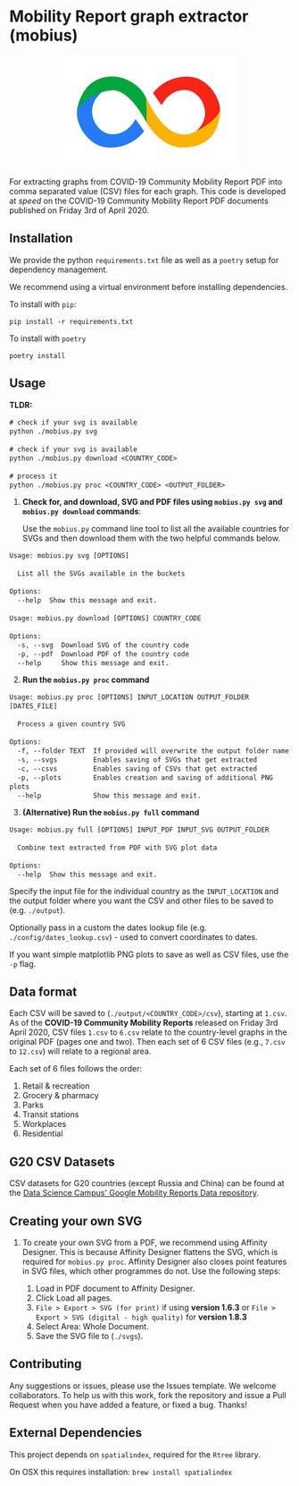 # Mobility Report graph extractor (mobius)

<p align="center">
    <img src="/meta/logo.png" alt="Logo">
</p>

For extracting graphs from COVID-19 Community Mobility Report PDF into
comma separated value (CSV) files for each graph. This code is developed at _speed_ on the COVID-19 Community Mobility Report PDF documents published on Friday 3rd of April 2020. 

## Installation

We provide the python `requirements.txt` file as well as a `poetry` setup for
dependency management.

We recommend using a virtual environment before installing dependencies.

To install with `pip`:

```shell
pip install -r requirements.txt
```

To install with `poetry`

```shell
poetry install
```

## Usage

**TLDR:**

```shell
# check if your svg is available
python ./mobius.py svg

# check if your svg is available
python ./mobius.py download <COUNTRY_CODE>

# process it
python ./mobius.py proc <COUNTRY_CODE> <OUTPUT_FOLDER>
```

1. **Check for, and download, SVG and PDF files using `mobius.py svg` and `mobius.py download` commands**:

   Use the `mobius.py` command line tool to list all the available countries
   for SVGs and then download them with the two helpful commands below.

```text
Usage: mobius.py svg [OPTIONS]

  List all the SVGs available in the buckets

Options:
  --help  Show this message and exit.

Usage: mobius.py download [OPTIONS] COUNTRY_CODE

Options:
  -s, --svg  Download SVG of the country code
  -p, --pdf  Download PDF of the country code
  --help     Show this message and exit.
```

2. **Run the `mobius.py proc` command**

```text
Usage: mobius.py proc [OPTIONS] INPUT_LOCATION OUTPUT_FOLDER [DATES_FILE]

  Process a given country SVG

Options:
  -f, --folder TEXT  If provided will overwrite the output folder name
  -s, --svgs         Enables saving of SVGs that get extracted
  -c, --csvs         Enables saving of CSVs that get extracted
  -p, --plots        Enables creation and saving of additional PNG plots
  --help             Show this message and exit.
```

3. **(Alternative) Run the `mobius.py full` command**
```text
Usage: mobius.py full [OPTIONS] INPUT_PDF INPUT_SVG OUTPUT_FOLDER

  Combine text extracted from PDF with SVG plot data

Options:
  --help  Show this message and exit.
```
Specify the input file for the individual country as the `INPUT_LOCATION` and the
output folder where you want the CSV and other files to be saved to (e.g.
`./output`).

Optionally pass in a custom the dates lookup file (e.g.
`./config/dates_lookup.csv`) - used to convert coordinates to dates.

If you want simple matplotlib PNG plots to save as well as CSV files, use the `-p` flag.

## Data format

Each CSV will be saved to (`./output/<COUNTRY_CODE>/csv`), starting at `1.csv`. As of the **COVID-19 Community Mobility Reports** released on Friday 3rd April 2020, CSV files `1.csv` to `6.csv` relate to the country-level graphs in the original PDF (pages one and two). Then each set of 6 CSV files (e.g., `7.csv` to `12.csv`) will relate to a regional area.

Each set of 6 files follows the order:

1. Retail & recreation
2. Grocery & pharmacy
3. Parks
4. Transit stations
5. Workplaces
6. Residential

## G20 CSV Datasets

CSV datasets for G20 countries (except Russia and China) can be found at the [Data Science Campus' Google Mobility Reports Data repository](https://github.com/datasciencecampus/google-mobility-reports-data).

## Creating your own SVG

1. To create your own SVG from a PDF, we recommend using Affinity Designer. This is because Affinity Designer flattens the SVG, which is required for `mobius.py proc`. Affinity Designer also closes point features in SVG files, which other programmes do not. Use the following steps:

   1. Load in PDF document to Affinity Designer.
   1. Click Load all pages.
   1. `File > Export > SVG (for print)` if using **version 1.6.3** or `File > Export > SVG (digital - high quality)` for **version 1.8.3**
   1. Select Area: Whole Document.
   1. Save the SVG file to (`./svgs`).

## Contributing

Any suggestions or issues, please use the Issues template. We welcome
collaborators. To help us with this work, fork the repository and issue a Pull
Request when you have added a feature, or fixed a bug. Thanks!

## External Dependencies

This project depends on `spatialindex`, required for the `Rtree` library.

On OSX this requires installation:
`brew install spatialindex`